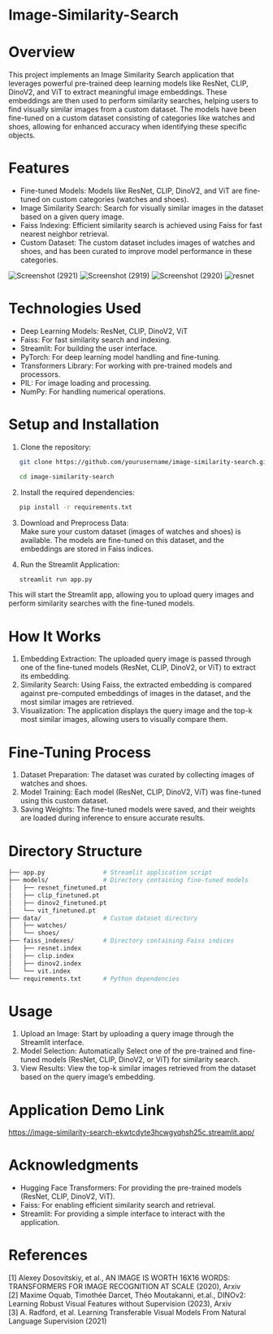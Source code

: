 # Image-Similarity-Search

# Overview
This project implements an Image Similarity Search application that leverages powerful pre-trained deep learning models like ResNet, CLIP, DinoV2, and ViT to extract meaningful image embeddings. These embeddings are then used to perform similarity searches, helping users to find visually similar images from a custom dataset. The models have been fine-tuned on a custom dataset consisting of categories like watches and shoes, allowing for enhanced accuracy when identifying these specific objects.


# Features
  * Fine-tuned Models: Models like ResNet, CLIP, DinoV2, and ViT are fine-tuned on custom categories (watches and shoes).
  * Image Similarity Search: Search for visually similar images in the dataset based on a given query image.
  * Faiss Indexing: Efficient similarity search is achieved using Faiss for fast nearest neighbor retrieval.
  * Custom Dataset: The custom dataset includes images of watches and shoes, and has been curated to improve model performance in these categories.

![Screenshot (2921)](https://github.com/user-attachments/assets/29d72dec-3ebe-4b8a-ba6f-fac2c65b1071)
![Screenshot (2919)](https://github.com/user-attachments/assets/5146faa2-4c8d-4b2e-8968-4856ee31079f)
![Screenshot (2920)](https://github.com/user-attachments/assets/7b462d78-ad33-46f1-8806-9c56d828bfad)
![resnet](https://github.com/user-attachments/assets/197076d5-1e6e-4ee0-90ad-3031e150a848)

# Technologies Used
  * Deep Learning Models: ResNet, CLIP, DinoV2, ViT
  * Faiss: For fast similarity search and indexing.
  * Streamlit: For building the user interface.
  * PyTorch: For deep learning model handling and fine-tuning.
  * Transformers Library: For working with pre-trained models and processors.
  * PIL: For image loading and processing.
  * NumPy: For handling numerical operations.

# Setup and Installation
1. Clone the repository:
``` bash
   git clone https://github.com/yourusername/image-similarity-search.git

   cd image-similarity-search

```
2. Install the required dependencies:
``` bash
   pip install -r requirements.txt
```

3. Download and Preprocess Data:   
   Make sure your custom dataset (images of watches and shoes) is available. The models are fine-tuned on this dataset, and the embeddings are stored in Faiss indices.
   

5. Run the Streamlit Application:
``` bash
   streamlit run app.py
```
This will start the Streamlit app, allowing you to upload query images and perform similarity searches with the fine-tuned models.

# How It Works  
1. Embedding Extraction: The uploaded query image is passed through one of the fine-tuned models (ResNet, CLIP, DinoV2, or ViT) to extract its embedding.
2. Similarity Search: Using Faiss, the extracted embedding is compared against pre-computed embeddings of images in the dataset, and the most similar images are retrieved.
3. Visualization: The application displays the query image and the top-k most similar images, allowing users to visually compare them.

# Fine-Tuning Process  
1. Dataset Preparation: The dataset was curated by collecting images of watches and shoes.
2. Model Training: Each model (ResNet, CLIP, DinoV2, ViT) was fine-tuned using this custom dataset.
3. Saving Weights: The fine-tuned models were saved, and their weights are loaded during inference to ensure accurate results.


# Directory Structure
``` bash
├── app.py                # Streamlit application script
├── models/               # Directory containing fine-tuned models
│   ├── resnet_finetuned.pt
│   ├── clip_finetuned.pt
│   ├── dinov2_finetuned.pt
│   └── vit_finetuned.pt
├── data/                 # Custom dataset directory
│   ├── watches/
│   └── shoes/
├── faiss_indexes/        # Directory containing Faiss indices
│   ├── resnet.index
│   ├── clip.index
│   ├── dinov2.index
│   └── vit.index
└── requirements.txt      # Python dependencies

```
# Usage  
1. Upload an Image: Start by uploading a query image through the Streamlit interface.
2. Model Selection: Automatically Select  one of the pre-trained and fine-tuned models (ResNet, CLIP, DinoV2, or ViT) for similarity search.
3. View Results: View the top-k similar images retrieved from the dataset based on the query image’s embedding.

# Application Demo Link
https://image-similarity-search-ekwtcdyte3hcwgyqhsh25c.streamlit.app/


# Acknowledgments  
* Hugging Face Transformers: For providing the pre-trained models (ResNet, CLIP, DinoV2, ViT).
* Faiss: For enabling efficient similarity search and retrieval.
* Streamlit: For providing a simple interface to interact with the application.

# References
[1] Alexey Dosovitskiy, et al., AN IMAGE IS WORTH 16X16 WORDS: TRANSFORMERS FOR IMAGE RECOGNITION AT SCALE (2020), Arxiv  
[2] Maxime Oquab, Timothée Darcet, Théo Moutakanni, et.al., DINOv2: Learning Robust Visual Features without Supervision (2023), Arxiv  
[3] A. Radford, et al. Learning Transferable Visual Models From Natural Language Supervision (2021)  
